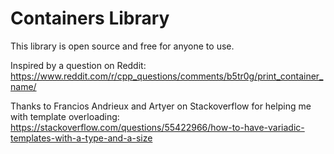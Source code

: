 # Containers Library

This library is open source and free for anyone to use. 

Inspired by a question on Reddit: https://www.reddit.com/r/cpp_questions/comments/b5tr0g/print_container_name/

Thanks to Francios Andrieux and Artyer on Stackoverflow for helping me with template overloading: https://stackoverflow.com/questions/55422966/how-to-have-variadic-templates-with-a-type-and-a-size
